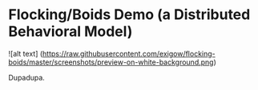 Flocking/Boids Demo (a Distributed Behavioral Model)
====================================================

![alt text] (https://raw.githubusercontent.com/exigow/flocking-boids/master/screenshots/preview-on-white-background.png)

Dupadupa.
